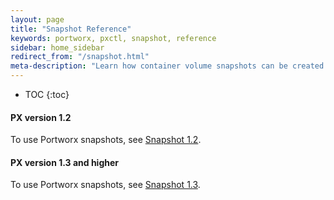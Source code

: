 ```yaml
---
layout: page
title: "Snapshot Reference"
keywords: portworx, pxctl, snapshot, reference
sidebar: home_sidebar
redirect_from: "/snapshot.html"
meta-description: "Learn how container volume snapshots can be created explicitly by pxctl snap create commands or through a schedule that is set on the volume. Try today!"
---
```


* TOC
{:toc}

#### PX version 1.2
To use Portworx snapshots, see [Snapshot 1.2](/manage/snapshots-1.2.html).

#### PX version 1.3 and higher
To use Portworx snapshots, see [Snapshot 1.3](/manage/snapshots-1.3.html).
